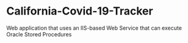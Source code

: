 # California-Covid-19-Tracker
Web application that uses an IIS-based Web Service that can execute Oracle Stored Procedures
